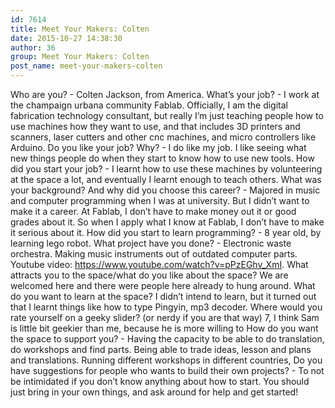 ```yaml
---
id: 7614
title: Meet Your Makers: Colten
date: 2015-10-27 14:38:30
author: 36
group: Meet Your Makers: Colten
post_name: meet-your-makers-colten
---
```


Who are you? - Colten Jackson, from America. What’s your job? - I work at the champaign urbana community Fablab. Officially, I am the digital fabrication technology consultant, but really I’m just teaching people how to use machines how they want to use, and that includes 3D printers and scanners, laser cutters and other cnc machines, and micro controllers like Arduino. Do you like your job? Why? - I do like my job. I like seeing what new things people do when they start to know how to use new tools. How did you start your job? - I learnt how to use these machines by volunteering at the space a lot, and eventually I learnt enough to teach others. What was your background? And why did you choose this career? - Majored in music and computer programming when I was at university. But I didn’t want to make it a career. At Fablab, I don’t have to make money out it or good grades about it. So when I apply what I know at Fablab, I don’t have to make it serious about it. How did you start to learn programming? - 8 year old, by learning lego robot. What project have you done? - Electronic waste orchestra. Making music instruments out of outdated computer parts. Youtube video: https://www.youtube.com/watch?v=pPzEGhv_XmI. What attracts you to the space/what do you like about the space? We are welcomed here and there were people here already to hung around. What do you want to learn at the space? I didn’t intend to learn, but it turned out that I learnt things like how to type Pingyin, mp3 decoder. Where would you rate yourself on a geeky slider? (or nerdy if you are that way) 7, I think Sam is little bit geekier than me, because he is more willing to How do you want the space to support you? - Having the capacity to be able to do translation, do workshops and find parts. Being able to trade ideas, lesson and plans and translations. Running different workshops in different countries, Do you have suggestions for people who wants to build their own projects? - To not be intimidated if you don’t know anything about how to start. You should just bring in your own things, and ask around for help and get started!